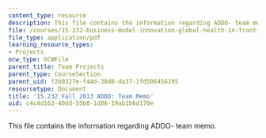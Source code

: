 ```yaml
---
content_type: resource
description: This file contains the information regarding ADDO- team memo.
file: /courses/15-232-business-model-innovation-global-health-in-frontier-markets-fall-2013/c4c4d16340dd55b01d8619ab1b6d170e_MIT15_232F13_t1_memo.pdf
file_type: application/pdf
learning_resource_types:
- Projects
ocw_type: OCWFile
parent_title: Team Projects
parent_type: CourseSection
parent_uid: f2b0327e-f44d-38d8-da37-1fd506456195
resourcetype: Document
title: '15.232 Fall 2013 ADDO: Team Memo'
uid: c4c4d163-40dd-55b0-1d86-19ab1b6d170e
---
```

This file contains the information regarding ADDO- team memo.